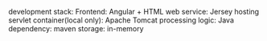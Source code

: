 development stack:
Frontend: Angular + HTML
web service: Jersey
hosting servlet container(local only): Apache Tomcat
processing logic: Java
dependency: maven
storage: in-memory
